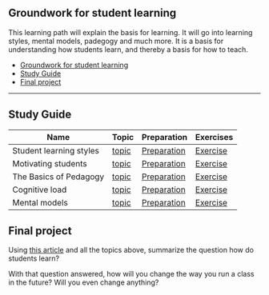 ## Groundwork for student learning

This learning path will explain the basis for learning. It will go into learning styles, mental models, padegogy and much more. It is a basis for understanding how students learn, and thereby a basis for how to teach.

- [Groundwork for student learning](#groundwork-for-student-learning)
- [Study Guide](#study-guide)
- [Final project](#final-project)

---

## Study Guide

| Name  | Topic  | Preparation  | Exercises  |
|---|---|---|---|
|  Student learning styles | [topic](./../topics/learning-styles.md) | [Preparation](./../topics/learning-styles.md#preparation)  | [Exercise](./../exercises/learning-styles.md)  |
|  Motivating students |  [topic](./../topics/motivating-students.md) | [Preparation](./../topics/motivating-students.md#preparation)  | [Exercise](./../exercises/motivating-students.md)  |
|  The Basics of Pedagogy |  [topic](./../topics/pedagogy.md) | [Preparation](./../topics/pedagogy.md#preparation)  | [Exercise](./../exercises/pedagogy.md)  |
|  Cognitive load |  [topic](./../topics/cognitive-load.md) | [Preparation](./../topics/cognitive-load.md#preparation)  | [Exercise](./../exercises/cognitive-load.md)  |
|  Mental models |  [topic](./../topics/mental-models.md) | [Preparation](./../topics/mental-models.md#preparation)  | [Exercise](./../exercises/mental-models.md)  |


## Final project

Using [this article](https://lo.unisa.edu.au/mod/book/tool/print/index.php?id=610988) and all the topics above, summarize the question how do students learn?

With that question answered, how will you change the way you run a class in the future? Will you even change anything?
